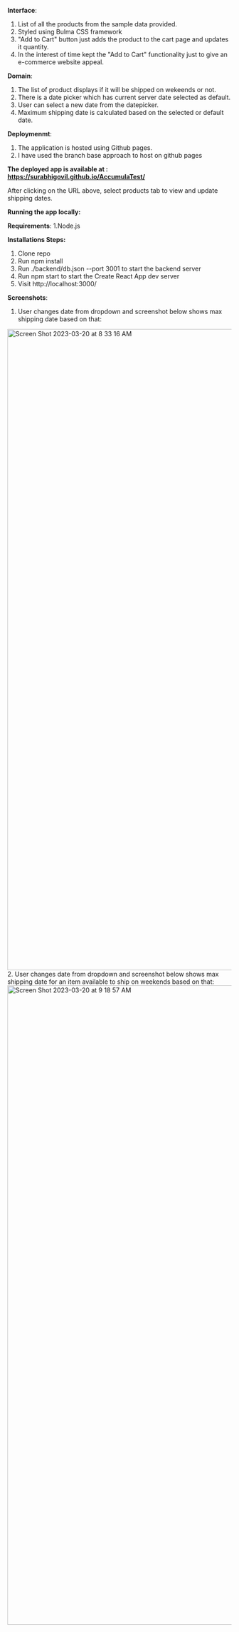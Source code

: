 **Interface**:
1. List of all the products from the sample data provided.
2. Styled using Bulma CSS framework 
3. "Add to Cart" button just adds the product to the cart page and updates it quantity.
4. In the interest of time kept the "Add to Cart" functionality just to give an e-commerce website appeal.

**Domain**:
1. The list of product displays if it will be shipped on wekeends or not.
2. There is a date picker which has current server date selected as default.
3. User can select a new date from the datepicker.
4. Maximum shipping date is calculated based on the selected or default date.

**Deploymenmt**:
1. The application is hosted using Github pages.
2. I have used the branch base approach to host on github pages 

**The deployed app is available at : <link>https://surabhigovil.github.io/AccumulaTest/</link>**

After clicking on the URL above, select products tab to view and update shipping dates.

**Running the app locally:**

**Requirements**:
1.Node.js

**Installations Steps:**
1. Clone repo
2. Run npm install
3. Run ./backend/db.json --port 3001 to start the backend server
4. Run npm start to start the Create React App dev server
5. Visit http://localhost:3000/

**Screenshots**:
1. User changes date from dropdown and screenshot below shows max shipping date based on that:
<img width="1437" alt="Screen Shot 2023-03-20 at 8 33 16 AM" src="https://user-images.githubusercontent.com/10840984/226414316-a1ed7b2a-e05a-437f-b5ba-a6baa875a45b.png">
2. User changes date from dropdown and screenshot below shows max shipping date for an item available to ship on weekends based on that:
<img width="1433" alt="Screen Shot 2023-03-20 at 9 18 57 AM" src="https://user-images.githubusercontent.com/10840984/226414443-616d9d39-b710-476a-888c-582a54bb08fd.png">
